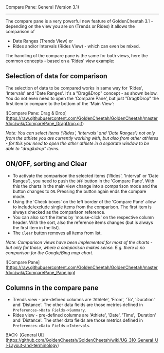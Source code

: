 Compare Pane: General (Version 3.1)
***

The compare pane is a very powerful new feature of GoldenCheetah 3.1 - depending on the view you are on (Trends or Rides) it allows the comparison of 
* Date Ranges (Trends View) or 
* Rides and/or Intervals (Rides View) - which can even be mixed.

The handling of the compare pane is the same for both views, here the common concepts - based on a 'Rides' view example:

## Selection of data for comparison

The selection of data to be compared works in same way for 'Rides', 'Intervals' and 'Date Ranges'. It's a "Drag&Drop" concept - as shown below. You do not even need to open the 'Compare Pane', but just "Drag&Drop" the first item to compare to the bottom of the 'Main View':

![Compare Pane: Drag & Drop] (https://raw.githubusercontent.com/GoldenCheetah/GoldenCheetah/master/doc/wiki/ComparePane_DragDrop.gif)

_Note: You can select items ('Rides', 'Intervals' and 'Date Ranges') not only from the athlete you are currently working with, but also from other athletes - for this you need to open the other athlete in a separate window to be able to "drag&drop" items._

## ON/OFF, sorting and Clear 

* To activate the comparison the selected items ('Rides', 'Interval' or 'Date Ranges'), you need to push the `OFF` button in the 'Compare Pane'. With this the charts in the main view change into a comparison mode and the button changes to `ON`. Pressing the button again ends the compare mode.
* Using the 'Check boxes' on the left border of the 'Compare Pane' allow to include/exclude single items from the comparison. The first item is always checked as the comparison reference.
* You can also sort the items by 'mouse-click' on the respective column header. With the sort, also the reference items changes (but is always the first item in the list).
* The `Clear` button removes all items from list. 

_Note: Comparison views have been implemented for most of the charts - but only for those, where a comparison makes sense. E.g. there is no comparison for the Google/Bing map chart._

![Compare Pane] (https://raw.githubusercontent.com/GoldenCheetah/GoldenCheetah/master/doc/wiki/ComparePane_Pane.jpg)

## Columns in the compare pane

* Trends view - pre-defined columns are 'Athlete', 'From', 'To', 'Duration' and 'Distance'. The other data fields are those metrics defined in `Preferences->Data Fields->Summary`.
* Rides view - pre-defined columns are 'Athlete', 'Date', 'Time', 'Duration' and 'Distance'. The other data fields are those metrics defined in `Preferences->Data Fields->Intervals`.

BACK: [General UI] (https://github.com/GoldenCheetah/GoldenCheetah/wiki/UG_310_General_UI-Layout-and-terminology)


